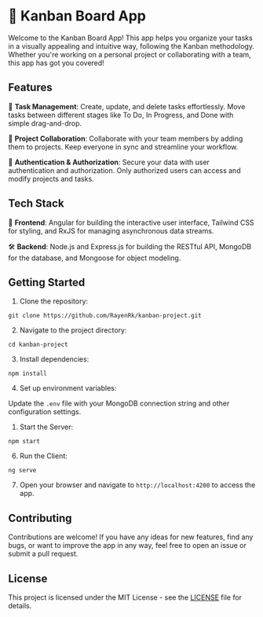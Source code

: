 # 🚀 Kanban Board App

Welcome to the Kanban Board App! This app helps you organize your tasks in a visually appealing and intuitive way, following the Kanban methodology. Whether you're working on a personal project or collaborating with a team, this app has got you covered!

## Features

📝 **Task Management**: Create, update, and delete tasks effortlessly. Move tasks between different stages like To Do, In Progress, and Done with simple drag-and-drop.

👥 **Project Collaboration**: Collaborate with your team members by adding them to projects. Keep everyone in sync and streamline your workflow.

🔐 **Authentication & Authorization**: Secure your data with user authentication and authorization. Only authorized users can access and modify projects and tasks.


## Tech Stack

🔧 **Frontend**: Angular for building the interactive user interface, Tailwind CSS for styling, and RxJS for managing asynchronous data streams.

🛠 **Backend**: Node.js and Express.js for building the RESTful API, MongoDB for the database, and Mongoose for object modeling.


## Getting Started

1. Clone the repository:

```
git clone https://github.com/RayenRk/kanban-project.git
```

2. Navigate to the project directory:

```
cd kanban-project
```

3. Install dependencies:

```
npm install
```

4. Set up environment variables:

Update the `.env` file with your MongoDB connection string and other configuration settings.

1. Start the Server:

```
npm start
```

6. Run the Client:

```
ng serve
```


7. Open your browser and navigate to `http://localhost:4200` to access the app.

## Contributing

Contributions are welcome! If you have any ideas for new features, find any bugs, or want to improve the app in any way, feel free to open an issue or submit a pull request.

## License

This project is licensed under the MIT License - see the [LICENSE](LICENSE) file for details.